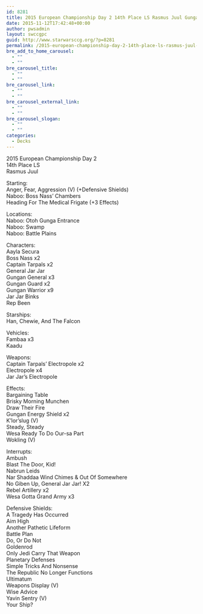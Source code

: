 ```yaml
---
id: 8281
title: 2015 European Championship Day 2 14th Place LS Rasmus Juul Gungans
date: 2015-11-12T17:42:48+00:00
author: pwsadmin
layout: swccgpc
guid: http://www.starwarsccg.org/?p=8281
permalink: /2015-european-championship-day-2-14th-place-ls-rasmus-juul-gungans/
bre_add_to_home_carousel:
  - ""
  - ""
bre_carousel_title:
  - ""
  - ""
bre_carousel_link:
  - ""
  - ""
bre_carousel_external_link:
  - ""
  - ""
bre_carousel_slogan:
  - ""
  - ""
categories:
  - Decks
---
```

2015 European Championship Day 2  
14th Place LS  
Rasmus Juul

Starting:  
Anger, Fear, Aggression (V) (+Defensive Shields)  
Naboo: Boss Nass&#8217; Chambers  
Heading For The Medical Frigate (+3 Effects)

Locations:  
Naboo: Otoh Gunga Entrance  
Naboo: Swamp  
Naboo: Battle Plains

Characters:  
Aayla Secura  
Boss Nass x2  
Captain Tarpals x2  
General Jar Jar  
Gungan General x3  
Gungan Guard x2  
Gungan Warrior x9  
Jar Jar Binks  
Rep Been

Starships:  
Han, Chewie, And The Falcon

Vehicles:  
Fambaa x3  
Kaadu

Weapons:  
Captain Tarpals&#8217; Electropole x2  
Electropole x4  
Jar Jar&#8217;s Electropole

Effects:  
Bargaining Table  
Brisky Morning Munchen  
Draw Their Fire  
Gungan Energy Shield x2  
K&#8217;lor&#8217;slug (V)  
Steady, Steady  
Wesa Ready To Do Our-sa Part  
Wokling (V)

Interrupts:  
Ambush  
Blast The Door, Kid!  
Nabrun Leids  
Nar Shaddaa Wind Chimes & Out Of Somewhere  
No Giben Up, General Jar Jar! X2  
Rebel Artillery x2  
Wesa Gotta Grand Army x3

Defensive Shields:  
A Tragedy Has Occurred  
Aim High  
Another Pathetic Lifeform  
Battle Plan  
Do, Or Do Not  
Goldenrod  
Only Jedi Carry That Weapon  
Planetary Defenses  
Simple Tricks And Nonsense  
The Republic No Longer Functions  
Ultimatum  
Weapons Display (V)  
Wise Advice  
Yavin Sentry (V)  
Your Ship?